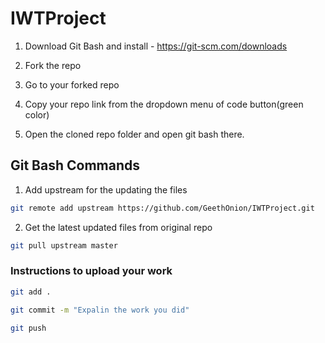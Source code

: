 # IWTProject

1. Download Git Bash and install - https://git-scm.com/downloads

2. Fork the repo

3. Go to your forked repo

4. Copy your repo link from the dropdown menu of code button(green color)

5. Open the cloned repo folder and open git bash there.

## Git Bash Commands

1. Add upstream for the updating the files

```bash
git remote add upstream https://github.com/GeethOnion/IWTProject.git
```

2. Get the latest updated files from original repo

```bash
git pull upstream master
```

### Instructions to upload your work

```bash 
git add . 
```

```bash 
git commit -m "Expalin the work you did" 
```

```bash 
git push 
```
